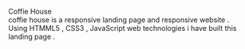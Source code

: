 Coffie House
<br> coffie house is a responsive landing page and responsive website .
<br>Using HTMML5 , CSS3 , JavaScript web technologies i have built this landing page .
